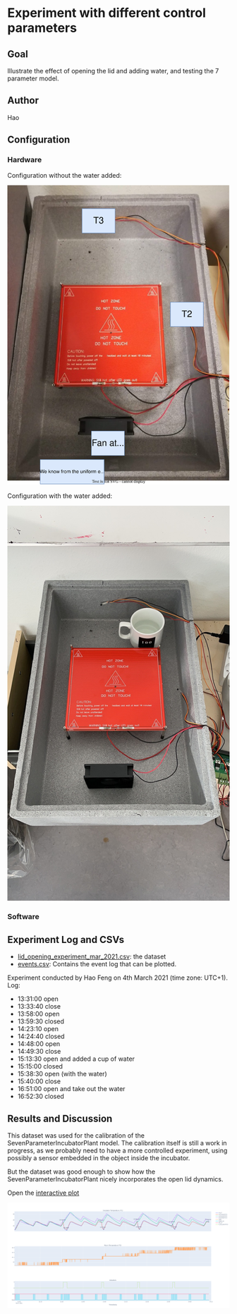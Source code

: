 # Experiment with different control parameters

## Goal 

Illustrate the effect of opening the lid and adding water, and testing the 7 parameter model.

## Author

Hao

## Configuration

### Hardware

Configuration without the water added:

![hw_config.svg](hw_config.svg)

Configuration with the water added:

![config_water.jpg](config_water.jpg)

### Software 

## Experiment Log and CSVs

- [lid_opening_experiment_mar_2021.csv](lid_opening_experiment_mar_2021.csv): the dataset
- [events.csv](events.csv): Contains the event log that can be plotted.

Experiment conducted by Hao Feng on 4th March 2021 (time zone: UTC+1).
Log:
- 13:31:00 open
- 13:33:40 close
- 13:58:00 open
- 13:59:30 closed
- 14:23:10 open
- 14:24:40 closed
- 14:48:00 open
- 14:49:30 close
- 15:13:30 open and added a cup of water
- 15:15:00 closed
- 15:38:30 open (with the water)
- 15:40:00 close
- 16:51:00 open and take out the water
- 16:52:30 closed 

## Results and Discussion

This dataset was used for the calibration of the SevenParameterIncubatorPlant model.
The calibration itself is still a work in progress, as we probably need to have a more controlled experiment, using possibly a sensor embedded in the object inside the incubator.

But the dataset was good enough to show how the SevenParameterIncubatorPlant nicely incorporates the open lid dynamics.


Open the [interactive plot](./results.html)

![results.png](results.png)


